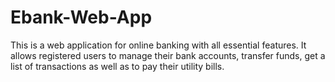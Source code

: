 # Ebank-Web-App
This is a web application for online banking with all essential features. It allows registered users to manage their bank accounts, transfer funds, get a list of transactions as well as to pay their utility bills.  
